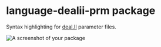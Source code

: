 # language-dealii-prm package

Syntax highlighting for [deal.II](https://www.dealii.org) parameter files.

![A screenshot of your package](https://cloud.githubusercontent.com/assets/8023934/11142136/6492aa66-89eb-11e5-9928-2035f185aea6.png)
